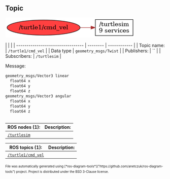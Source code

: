 <!--
File was automatically generated using 'ros-diagram-tools' project.
Project is distributed under the BSD 3-Clause license.
-->

## Topic

[![/turtle1/cmd_vel](t__turtle1_cmd_vel.png "/turtle1/cmd_vel")](t__turtle1_cmd_vel.png)

|  |  |
| --------------------------------- | -------- | ------------ |
| Topic name: | `/turtle1/cmd_vel` |
| Data type | `geometry_msgs/Twist` |
| Publishers: | `` |
| Subscribers: | `/turtlesim` |

Message:
```
geometry_msgs/Vector3 linear
  float64 x
  float64 y
  float64 z
geometry_msgs/Vector3 angular
  float64 x
  float64 y
  float64 z


```


| ROS nodes (1): | Description: |
| ----------------------------------- | ------------ |
| [`/turtlesim`](n__turtlesim.html) |  |

| ROS topics (1): | Description: |
| ----------------------------------- | ------------ |
| [`/turtle1/cmd_vel`](t__turtle1_cmd_vel.html) |  |


<font size="1">
    File was automatically generated using [*ros-diagram-tools*]("https://github.com/anetczuk/ros-diagram-tools") project.
    Project is distributed under the BSD 3-Clause license.
</font>
